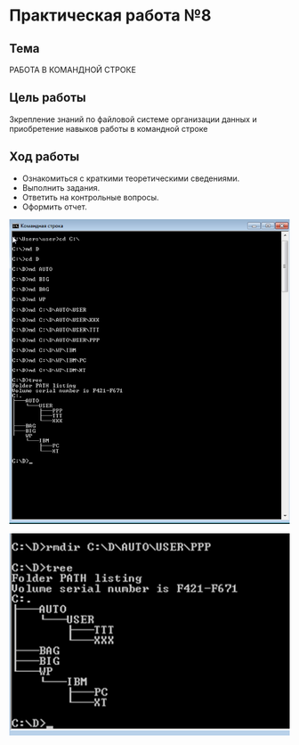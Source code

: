# Практическая работа №8

## Тема
РАБОТА В КОМАНДНОЙ СТРОКЕ

## Цель работы
Зкрепление знаний по файловой системе организации данных и приобретение навыков работы в командной строке

## Ход работы
- Ознакомиться с краткими теоретическими сведениями.
- Выполнить задания.
- Ответить на контрольные вопросы.
- Оформить отчет.

![img.png](img.png)

![img_1.png](img_1.png)